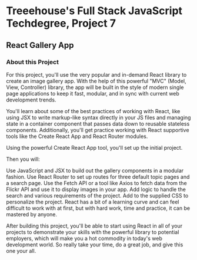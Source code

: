 # Treeehouse's Full Stack JavaScript Techdegree, Project 7
## React Gallery App
### About this Project
For this project, you'll use the very popular and in-demand React library to create an image gallery app. With the help of this powerful "MVC" (Model, View, Controller) library, the app will be built in the style of modern single page applications to keep it fast, modular, and in sync with current web development trends.

You'll learn about some of the best practices of working with React, like using JSX to write markup-like syntax directly in your JS files and managing state in a container component that passes data down to reusable stateless components. Additionally, you'll get practice working with React supportive tools like the Create React App and React Router modules.

Using the powerful Create React App tool, you'll set up the initial project.

Then you will:

Use JavaScript and JSX to build out the gallery components in a modular fashion.
Use React Router to set up routes for three default topic pages and a search page.
Use the Fetch API or a tool like Axios to fetch data from the Flickr API and use it to display images in your app.
Add logic to handle the search and various requirements of the project.
Add to the supplied CSS to personalize the project.
React has a bit of a learning curve and can feel difficult to work with at first, but with hard work, time and practice, it can be mastered by anyone.

After building this project, you'll be able to start using React in all of your projects to demonstrate your skills with the powerful library to potential employers, which will make you a hot commodity in today's web development world. So really take your time, do a great job, and give this one your all.
